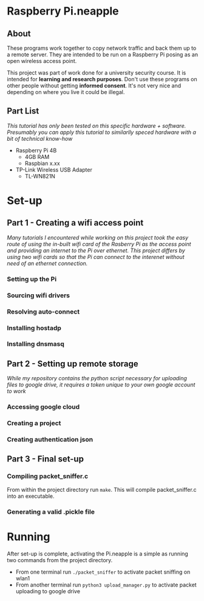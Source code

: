 # Raspberry Pi.neapple
## About
These programs work together to copy network traffic and back them up to a remote server. They are intended to be run on a Raspberry Pi posing as an open wireless access point.

This project was part of work done for a university security course. It is intended for **learning and research purposes**. Don't use these programs on other people without getting **informed consent**. It's not very nice and depending on where you live it could be illegal.

## Part List
*This tutorial has only been tested on this specific hardware + software. Presumably you can apply this tutorial to similarlly speced hardware with a bit of technical know-how*
- Raspberry Pi 4B
  - 4GB RAM
  - Raspbian x.xx
- TP-Link Wireless USB Adapter
  - TL-WN821N

# Set-up

## Part 1 - Creating a wifi access point
*Many tutorials I encountered while working on this project took the easy route of using the in-built wifi card of the Rasberry Pi as the access point and providing an internet to the Pi over ethernet. This project differs by using two wifi cards so that the Pi can connect to the interenet without need of an ethernet connection.*

### Setting up the Pi

### Sourcing wifi drivers

### Resolving auto-connect

### Installing hostadp

### Installing dnsmasq

## Part 2 - Setting up remote storage
*While my repository contains the python script necessary for uploading files to google drive, it requires a token unique to your own google account to work*

### Accessing google cloud

### Creating a project

### Creating authentication json

## Part 3 - Final set-up

### Compiling packet_sniffer.c
From within the project directory run `make`. This will compile packet_sniffer.c into an executable.

### Generating a valid .pickle file


# Running
After set-up is complete, activating the Pi.neapple is a simple as running two commands from the project directory.
- From one terminal run `./packet_sniffer` to activate packet sniffing on wlan1
- From another terminal run `python3 upload_manager.py` to activate packet uploading to google drive

